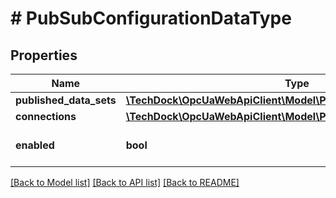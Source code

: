 # # PubSubConfigurationDataType

## Properties

Name | Type | Description | Notes
------------ | ------------- | ------------- | -------------
**published_data_sets** | [**\TechDock\OpcUaWebApiClient\Model\PublishedDataSetDataType[]**](PublishedDataSetDataType.md) |  | [optional]
**connections** | [**\TechDock\OpcUaWebApiClient\Model\PubSubConnectionDataType[]**](PubSubConnectionDataType.md) |  | [optional]
**enabled** | **bool** |  | [optional] [default to false]

[[Back to Model list]](../../README.md#models) [[Back to API list]](../../README.md#endpoints) [[Back to README]](../../README.md)
